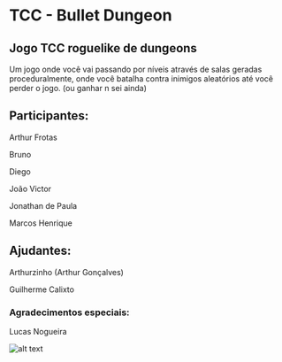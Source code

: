 # TCC - Bullet Dungeon
## Jogo TCC roguelike de dungeons
Um jogo onde você vai passando por níveis através de salas geradas proceduralmente, onde você batalha contra inimigos aleatórios até você perder o jogo. (ou ganhar n sei ainda)

## Participantes:
<p>Arthur Frotas</p>
<p>Bruno</p>
<p>Diego</p>
<p>João Victor</p>
<p>Jonathan de Paula</p>
<p>Marcos Henrique</p>

## Ajudantes:
<p>Arthurzinho (Arthur Gonçalves)</p>
<p>Guilherme Calixto</p>

### Agradecimentos especiais:
<p>Lucas Nogueira</p>

![alt text](https://external-content.duckduckgo.com/iu/?u=https%3A%2F%2Fvignette.wikia.nocookie.net%2Fp__%2Fimages%2F1%2F10%2FAya5.jpg%2Frevision%2Flatest%3Fcb%3D20180112181742%26path-prefix%3Dprotagonist&f=1&nofb=1&ipt=8bb703501e968878171a4dbf5efc4d65ce586836b032a3f6986f8648e4bc55b3&ipo=images)
